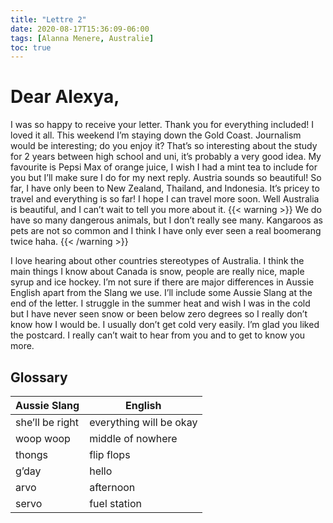 ```yaml
---
title: "Lettre 2"
date: 2020-08-17T15:36:09-06:00
tags: [Alanna Menere, Australie]
toc: true
---
```

# Dear Alexya, 
I was so happy to receive your letter. Thank you for everything included! I loved it all. This weekend I’m staying down the Gold Coast. Journalism would be interesting; do you enjoy it? That’s so interesting about the study for 2 years between high school and uni, it’s probably a very good idea. My favourite is Pepsi Max of orange juice, I wish I had a mint tea to include for you but I’ll make sure I do for my next reply. Austria sounds so beautiful! So far, I have only been to New Zealand, Thailand, and Indonesia. It’s pricey to travel and everything is so far! I hope I can travel more soon. Well Australia is beautiful, and I can’t wait to tell you more about it. 
{{< warning >}}
We do have so many dangerous animals, but I don’t really see many. Kangaroos as pets are not so common and I think I have only ever seen a real boomerang twice haha.
{{< /warning >}}

I love hearing about other countries stereotypes of Australia. I think the main things I know about Canada is snow, people are really nice, maple syrup and ice hockey. I’m not sure if there are major differences in Aussie English apart from the Slang we use. I’ll include some Aussie Slang at the end of the letter. I struggle in the summer heat and wish I was in the cold but I have never seen snow or been below zero degrees so I really don’t know how I would be. I usually don’t get cold very easily. I’m glad you liked the postcard. I really can’t wait to hear from you and to get to know you more.

## Glossary 
| Aussie Slang  | English |
|---------|--------|
| she’ll be right     | everything will be okay  |
| woop woop     | middle of nowhere   |
| thongs | flip flops  |
| g’day     | hello  |
| arvo     | afternoon   |
| servo | fuel station  |

